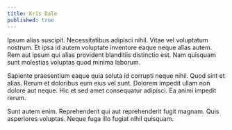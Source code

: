 ```yaml
---
title: Kris Dale
published: true
---
```


Ipsum alias suscipit. Necessitatibus adipisci nihil. Vitae vel voluptatum nostrum. Et ipsa id autem voluptate inventore eaque neque alias autem. Rem aut ipsum qui alias provident blanditiis distinctio est. Nam quisquam sunt molestias voluptas quod minima laborum.

Sapiente praesentium eaque quia soluta id corrupti neque nihil. Quod sint et alias. Rerum et doloribus eum eius vel sunt. Dolorem impedit ullam non dolore aut neque. Hic et sed amet consequatur adipisci. Ea animi impedit rerum.

Sunt autem enim. Reprehenderit qui aut reprehenderit fugit magnam. Quis asperiores voluptas. Neque fuga illo fugiat nihil quisquam.